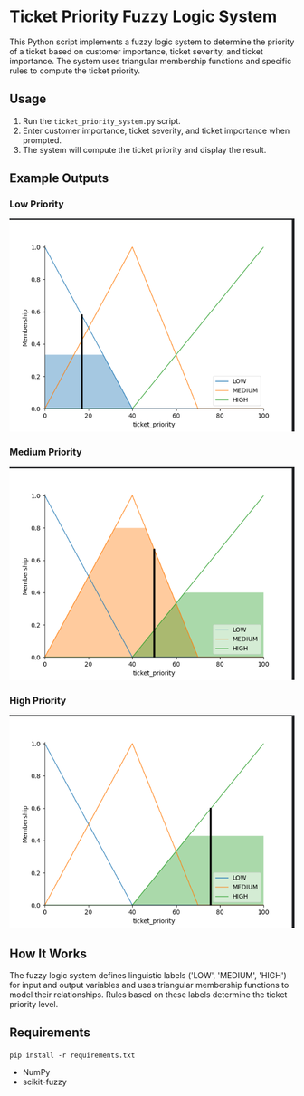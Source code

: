 # Ticket Priority Fuzzy Logic System

This Python script implements a fuzzy logic system to determine the priority of a ticket based on customer importance, ticket severity, and ticket importance. The system uses triangular membership functions and specific rules to compute the ticket priority.

## Usage

1. Run the `ticket_priority_system.py` script.
2. Enter customer importance, ticket severity, and ticket importance when prompted.
3. The system will compute the ticket priority and display the result.

## Example Outputs

### Low Priority
![img.png](img.png)

### Medium Priority
![img_2.png](img_2.png)

### High Priority
![img_1.png](img_1.png)

## How It Works

The fuzzy logic system defines linguistic labels ('LOW', 'MEDIUM', 'HIGH') for input and output variables and uses triangular membership functions to model their relationships. Rules based on these labels determine the ticket priority level.

## Requirements

``pip install -r requirements.txt``

- NumPy
- scikit-fuzzy